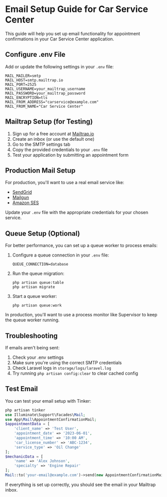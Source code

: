 # Email Setup Guide for Car Service Center

This guide will help you set up email functionality for appointment confirmations in your Car Service Center application.

## Configure .env File

Add or update the following settings in your `.env` file:

```
MAIL_MAILER=smtp
MAIL_HOST=smtp.mailtrap.io
MAIL_PORT=2525
MAIL_USERNAME=your_mailtrap_username
MAIL_PASSWORD=your_mailtrap_password
MAIL_ENCRYPTION=tls
MAIL_FROM_ADDRESS="carservice@example.com"
MAIL_FROM_NAME="Car Service Center"
```

## Mailtrap Setup (for Testing)

1. Sign up for a free account at [Mailtrap.io](https://mailtrap.io)
2. Create an inbox (or use the default one)
3. Go to the SMTP settings tab
4. Copy the provided credentials to your `.env` file
5. Test your application by submitting an appointment form

## Production Mail Setup

For production, you'll want to use a real email service like:

- [SendGrid](https://sendgrid.com/)
- [Mailgun](https://www.mailgun.com/)
- [Amazon SES](https://aws.amazon.com/ses/)

Update your `.env` file with the appropriate credentials for your chosen service.

## Queue Setup (Optional)

For better performance, you can set up a queue worker to process emails:

1. Configure a queue connection in your `.env` file:
   ```
   QUEUE_CONNECTION=database
   ```

2. Run the queue migration:
   ```
   php artisan queue:table
   php artisan migrate
   ```

3. Start a queue worker:
   ```
   php artisan queue:work
   ```

In production, you'll want to use a process monitor like Supervisor to keep the queue worker running.

## Troubleshooting

If emails aren't being sent:

1. Check your .env settings
2. Make sure you're using the correct SMTP credentials
3. Check Laravel logs in `storage/logs/laravel.log`
4. Try running `php artisan config:clear` to clear cached config

## Test Email

You can test your email setup with Tinker:

```php
php artisan tinker
use Illuminate\Support\Facades\Mail;
use App\Mail\AppointmentConfirmationMail;
$appointmentData = [
    'client_name' => 'Test User',
    'appointment_date' => '2023-06-01',
    'appointment_time' => '10:00 AM',
    'car_license_number' => 'ABC-1234',
    'service_type' => 'Oil Change'
];
$mechanicData = [
    'name' => 'Alex Johnson',
    'specialty' => 'Engine Repair'
];
Mail::to('your-email@example.com')->send(new AppointmentConfirmationMail($appointmentData, $mechanicData));
```

If everything is set up correctly, you should see the email in your Mailtrap inbox. 